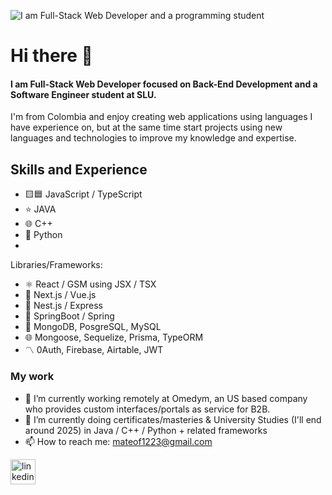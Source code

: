![I am Full-Stack Web Developer and a programming student](https://i.imgur.com/q9AploC.jpeg)
# Hi there 👋
#### I am Full-Stack Web Developer focused on Back-End Development and a Software Engineer student at SLU.

I'm from Colombia and enjoy creating web applications using languages I have experience on, but at the same time start projects using new languages and technologies to improve my knowledge and expertise.

## Skills and Experience

* 🟨🟦 JavaScript / TypeScript
* ⭐ JAVA
* 🌐 C++
* 🌌 Python
* 
  
Libraries/Frameworks:
* ⚛️ React / GSM using JSX / TSX
* 💠 Next.js / Vue.js
* 💢 Nest.js / Express
* 🌱 SpringBoot / Spring
* 🍃 MongoDB, PosgreSQL, MySQL
* 🌐 Mongoose, Sequelize, Prisma, TypeORM
* 〽️ 0Auth, Firebase, Airtable, JWT

### My work

- 🔭 I’m currently working remotely at Omedym, an US based company who provides custom interfaces/portals as service for B2B.
- 🌱 I’m currently doing certificates/masteries & University Studies (I'll end around 2025) in Java / C++ / Python + related frameworks
- 📫 How to reach me: mateof1223@gmail.com

[<img src='https://cdn.jsdelivr.net/npm/simple-icons@3.0.1/icons/linkedin.svg' alt='linkedin' height='40'>](https://www.linkedin.com/in/mateo-felipe-guerrero-espinosa-6262842a3/)  
